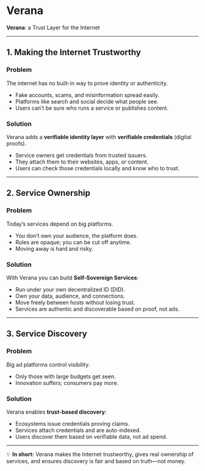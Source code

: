 # Verana  

**Verana**: a Trust Layer for the Internet  

---

## 1. Making the Internet Trustworthy  

### Problem  
The internet has no built-in way to prove identity or authenticity.  
- Fake accounts, scams, and misinformation spread easily.  
- Platforms like search and social decide what people see.  
- Users can’t be sure who runs a service or publishes content.  

### Solution  
Verana adds a **verifiable identity layer** with **verifiable credentials** (digital proofs).  
- Service owners get credentials from trusted issuers.  
- They attach them to their websites, apps, or content.  
- Users can check those credentials locally and know who to trust.  

---

## 2. Service Ownership  

### Problem  
Today’s services depend on big platforms.  
- You don’t own your audience, the platform does.  
- Rules are opaque; you can be cut off anytime.  
- Moving away is hard and risky.  

### Solution  
With Verana you can build **Self-Sovereign Services**:  
- Run under your own decentralized ID (DID).  
- Own your data, audience, and connections.  
- Move freely between hosts without losing trust.  
- Services are authentic and discoverable based on proof, not ads.  

---

## 3. Service Discovery  

### Problem  
Big ad platforms control visibility.  
- Only those with large budgets get seen.  
- Innovation suffers; consumers pay more.  

### Solution  
Verana enables **trust-based discovery**:  
- Ecosystems issue credentials proving claims.  
- Services attach credentials and are auto-indexed.  
- Users discover them based on verifiable data, not ad spend.  

---

✨ **In short:** Verana makes the Internet trustworthy, gives real ownership of services, and ensures discovery is fair and based on truth—not money.  